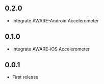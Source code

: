 ## 0.2.0
* Integrate AWARE-Android Accelerometer

## 0.1.0
* Integrate AWARE-iOS Accelerometer

## 0.0.1
* First release
